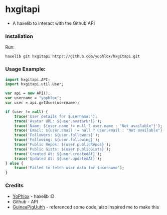 # hxgitapi

* A haxelib to interact with the Github API

### Installation

Run: 
```
haxelib git hxgitapi https://github.com/yophlox/hxgitapi.git
```

### Usage Example:

```haxe
import hxgitapi.API;
import hxgitapi.util.User;

var api = new API();
var username = "yophlox";
var user = api.getUser(username);

if (user != null) {
    trace('User details for $username:');
    trace('Avatar URL: ${user.avatarUrl}');
    trace('Name: ${user.name != null ? user.name : "Not available"}');
    trace('Email: ${user.email != null ? user.email : "Not available"}');
    trace('Followers: ${user.followers}');
    trace('Following: ${user.following}');
    trace('Public Repos: ${user.publicRepos}');
    trace('Public Gists: ${user.publicGists}');
    trace('Created At: ${user.createdAt}');
    trace('Updated At: ${user.updatedAt}');
} else {
    trace('Failed to fetch user data for $username');
}
```

### Credits

* [YoPhlox](https://github.com/yophlox) - haxelib :D
* Github - API
* [GuineaPigUuhh](https://github.com/GuineaPigUuhh/haxe-github) - referenced some code, also inspired me to make this
